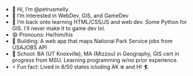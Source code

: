- 👋 Hi, I’m @petrusmelly
- 👀 I’m interested in WebDev, GIS, and GameDev
- 🌱 I’m back onto learning HTML/CSS/JS and web dev. Some Python for GIS. I'll never make it to game dev lol.
- 😄 Pronouns: He/him/his
- 🔨 Building: A web app that maps National Park Service jobs from USAJOBS API
- 🧠 School: BA (UT Knoxville), MA (Mizzou) in Geography, GIS cert in progress from MSU. Learning programming w/no prior experience.
- ⚡ Fun fact: Lived in 8/50 states icluding AK ❄️ and HI 🏄

<!---
petrusmelly/petrusmelly is a ✨ special ✨ repository because its `README.md` (this file) appears on your GitHub profile.
You can click the Preview link to take a look at your changes.
--->
